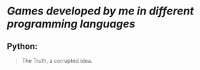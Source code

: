 # *Games developed by me in different programming languages*

## Python: 

> The Truth, a corrupted idea.
